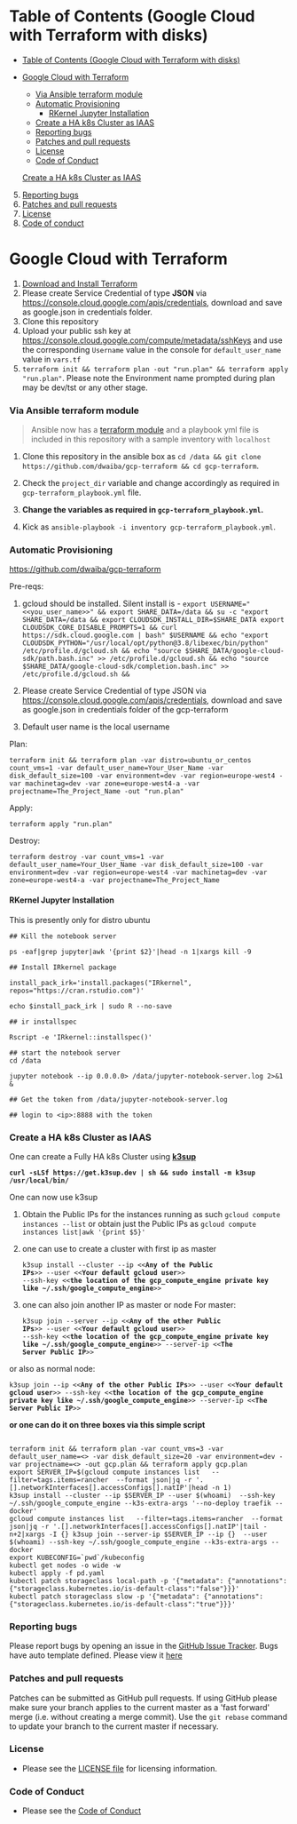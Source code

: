 Table of Contents (Google Cloud with Terraform with disks)
=================

- [Table of Contents (Google Cloud with Terraform with disks)](#table-of-contents-google-cloud-with-terraform-with-disks)
- [Google Cloud with Terraform](#google-cloud-with-terraform)
    - [Via Ansible terraform module](#via-ansible-terraform-module)
    - [Automatic Provisioning](#automatic-provisioning)
      - [RKernel Jupyter Installation](#rkernel-jupyter-installation)
    - [Create a HA k8s Cluster as IAAS](#create-a-ha-k8s-cluster-as-iaas)
    - [Reporting bugs](#reporting-bugs)
    - [Patches and pull requests](#patches-and-pull-requests)
    - [License](#license)
    - [Code of Conduct](#code-of-conduct)

   [Create a HA k8s Cluster as IAAS](#create-a-ha-k8s-cluster-as-iaas)
   
5. [Reporting bugs](#reporting-bugs)
6. [Patches and pull requests](#patches-and-pull-requests)
7. [License](#license)
8. [Code of conduct](#code-of-conduct)

# Google Cloud with Terraform

1. [Download and Install Terraform](https://www.terraform.io/downloads.html)
2. Please create Service Credential of type **JSON** via https://console.cloud.google.com/apis/credentials, download and save as google.json in credentials folder.
3. Clone this repository
4. Upload your public ssh key at https://console.cloud.google.com/compute/metadata/sshKeys and use the corresponding `Username` value in the console for `default_user_name` value in `vars.tf`
5. `terraform init && terraform plan -out "run.plan" && terraform apply "run.plan"`. Please note the Environment name prompted during plan may be dev/tst or any other stage. 

### Via Ansible terraform module
> Ansible now has a [terraform module](https://docs.ansible.com/ansible/2.7/modules/terraform_module.html) and a playbook yml file is included in this repository with a sample inventory with `localhost`

1. Clone this repository in the ansible box as `cd /data && git clone https://github.com/dwaiba/gcp-terraform && cd gcp-terraform`.

2. Check the `project_dir` variable and change accordingly as required in `gcp-terraform_playbook.yml` file.

3. **Change the variables as required in `gcp-terraform_playbook.yml`.**

4. Kick as `ansible-playbook -i inventory gcp-terraform_playbook.yml`.

 ### Automatic Provisioning

https://github.com/dwaiba/gcp-terraform

Pre-reqs: 
1. gcloud should be installed. Silent install is - 
```export USERNAME="<<you_user_name>>" && export SHARE_DATA=/data && su -c "export SHARE_DATA=/data && export CLOUDSDK_INSTALL_DIR=$SHARE_DATA export CLOUDSDK_CORE_DISABLE_PROMPTS=1 && curl https://sdk.cloud.google.com | bash" $USERNAME && echo "export CLOUDSDK_PYTHON="/usr/local/opt/python@3.8/libexec/bin/python" /etc/profile.d/gcloud.sh && echo "source $SHARE_DATA/google-cloud-sdk/path.bash.inc" >> /etc/profile.d/gcloud.sh && echo "source $SHARE_DATA/google-cloud-sdk/completion.bash.inc" >> /etc/profile.d/gcloud.sh &&```

2. Please create Service Credential of type JSON via https://console.cloud.google.com/apis/credentials, download and save as google.json in credentials folder of the gcp-terraform

3. Default user name is the local username 

Plan:

```
terraform init && terraform plan -var distro=ubuntu_or_centos count_vms=1 -var default_user_name=Your_User_Name -var disk_default_size=100 -var environment=dev -var region=europe-west4 -var machinetag=dev -var zone=europe-west4-a -var projectname=The_Project_Name -out "run.plan"
```

Apply:

```
terraform apply "run.plan"
```

Destroy:

```terraform destroy -var count_vms=1 -var default_user_name=Your_User_Name -var disk_default_size=100 -var environment=dev -var region=europe-west4 -var machinetag=dev -var zone=europe-west4-a -var projectname=The_Project_Name```


#### RKernel Jupyter Installation
This is presently only for distro ubuntu
```
## Kill the notebook server

ps -eaf|grep jupyter|awk '{print $2}'|head -n 1|xargs kill -9

## Install IRkernel package

install_pack_irk='install.packages("IRkernel", repos="https://cran.rstudio.com")'

echo $install_pack_irk | sudo R --no-save

## ir installspec

Rscript -e 'IRkernel::installspec()'

## start the notebook server
cd /data

jupyter notebook --ip 0.0.0.0> /data/jupyter-notebook-server.log 2>&1 &

## Get the token from /data/jupyter-notebook-server.log

## login to <ip>:8888 with the token 

```

### Create a HA k8s Cluster as IAAS

One can create a Fully HA k8s Cluster using **[k3sup](https://k3sup.dev/)**

<pre><code><b>curl -sLSf https://get.k3sup.dev | sh && sudo install -m k3sup /usr/local/bin/</b></code></pre>

One can now use k3sup

1. Obtain the Public IPs for the instances running as such `gcloud compute instances --list` or obtain just the Public IPs as `gcloud compute instances list|awk '{print $5}'`

2. one can use to create a cluster with first ip as master <pre><code>k3sup install --cluster --ip <<<b>Any of the Public IPs</b>>> --user <<<b>Your default gcloud user</b>>> --ssh-key <<<b>the location of the gcp_compute_engine private key like ~/.ssh/google_compute_engine</b>>></code></pre>

3. one can also join another IP as master or node For master: <pre><code>k3sup join --server --ip <<<b>Any of the other Public IPs</b>>> --user <<<b>Your default gcloud user</b>>> --ssh-key <<<b>the location of the gcp_compute_engine private key like ~/.ssh/google_compute_engine</b>>> --server-ip <<<b>The Server Public IP</b>>> </code></pre>

or also as normal node:

<pre><code>k3sup join --ip <<<b>Any of the other Public IPs</b>>> --user <<<b>Your default gcloud user</b>>> --ssh-key <<<b>the location of the gcp_compute_engine private key like ~/.ssh/google_compute_engine</b>>> --server-ip <<<b>The Server Public IP</b>>> </code></pre>

<b>or one can do it on three boxes via this simple script</b>
<pre><code>
terraform init && terraform plan -var count_vms=3 -var default_user_name=<<def user name>> -var disk_default_size=20 -var environment=dev -var projectname=<<your GCP Project>> -out gcp.plan && terraform apply gcp.plan
export SERVER_IP=$(gcloud compute instances list   --filter=tags.items=rancher  --format json|jq -r '.[].networkInterfaces[].accessConfigs[].natIP'|head -n 1)
k3sup install --cluster --ip $SERVER_IP --user $(whoami)  --ssh-key ~/.ssh/google_compute_engine --k3s-extra-args '--no-deploy traefik --docker'
gcloud compute instances list   --filter=tags.items=rancher  --format json|jq -r '.[].networkInterfaces[].accessConfigs[].natIP'|tail -n+2|xargs -I {} k3sup join --server-ip $SERVER_IP --ip {}  --user $(whoami) --ssh-key ~/.ssh/google_compute_engine --k3s-extra-args --docker
export KUBECONFIG=`pwd`/kubeconfig
kubectl get nodes -o wide -w
kubectl apply -f pd.yaml
kubectl patch storageclass local-path -p '{"metadata": {"annotations":{"storageclass.kubernetes.io/is-default-class":"false"}}}'
kubectl patch storageclass slow -p '{"metadata": {"annotations":{"storageclass.kubernetes.io/is-default-class":"true"}}}'
</code></pre>


### Reporting bugs

Please report bugs  by opening an issue in the [GitHub Issue Tracker](https://github.com/dwaiba/gcp-terraform/issues).
Bugs have auto template defined. Please view it [here](https://github.com/dwaiba/gcp-terraform/blob/master/.github/ISSUE_TEMPLATE/bug_report.md)

### Patches and pull requests

Patches can be submitted as GitHub pull requests. If using GitHub please make sure your branch applies to the current master as a 'fast forward' merge (i.e. without creating a merge commit). Use the `git rebase` command to update your branch to the current master if necessary.

### License
  * Please see the [LICENSE file](https://github.com/dwaiba/gcp-terraform/blob/master/LICENSE) for licensing information.

### Code of Conduct
  * Please see the [Code of Conduct](https://github.com/dwaiba/gcp-terraform/blob/master/CODE_OF_CONDUCT.md)
